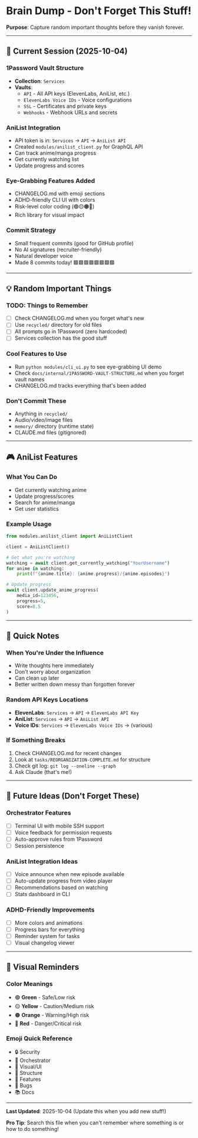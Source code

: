 # Brain Dump - Don't Forget This Stuff!

**Purpose**: Capture random important thoughts before they vanish forever.

---

## 🎯 Current Session (2025-10-04)

### 1Password Vault Structure
- **Collection**: `Services`
- **Vaults**:
  - `API` - All API keys (ElevenLabs, AniList, etc.)
  - `ElevenLabs Voice IDs` - Voice configurations
  - `SSL` - Certificates and private keys
  - `Webhooks` - Webhook URLs and secrets

### AniList Integration
- API token is in: `Services` → `API` → `AniList API`
- Created `modules/anilist_client.py` for GraphQL API
- Can track anime/manga progress
- Get currently watching list
- Update progress and scores

### Eye-Grabbing Features Added
- CHANGELOG.md with emoji sections
- ADHD-friendly CLI UI with colors
- Risk-level color coding (🟢🟡🟠🔴)
- Rich library for visual impact

### Commit Strategy
- Small frequent commits (good for GitHub profile)
- No AI signatures (recruiter-friendly)
- Natural developer voice
- Made 8 commits today! 🟩🟩🟩🟩🟩🟩🟩🟩

---

## 💡 Random Important Things

### TODO: Things to Remember
- [ ] Check CHANGELOG.md when you forget what's new
- [ ] Use `recycled/` directory for old files
- [ ] All prompts go in 1Password (zero hardcoded)
- [ ] Services collection has the good stuff

### Cool Features to Use
- Run `python modules/cli_ui.py` to see eye-grabbing UI demo
- Check `docs/internal/1PASSWORD-VAULT-STRUCTURE.md` when you forget vault names
- CHANGELOG.md tracks everything that's been added

### Don't Commit These
- Anything in `recycled/`
- Audio/video/image files
- `memory/` directory (runtime state)
- CLAUDE.md files (gitignored)

---

## 🎮 AniList Features

### What You Can Do
- Get currently watching anime
- Update progress/scores
- Search for anime/manga
- Get user statistics

### Example Usage
```python
from modules.anilist_client import AniListClient

client = AniListClient()

# Get what you're watching
watching = await client.get_currently_watching("YourUsername")
for anime in watching:
    print(f"{anime.title}: {anime.progress}/{anime.episodes}")

# Update progress
await client.update_anime_progress(
    media_id=123456,
    progress=5,
    score=8.5
)
```

---

## 📝 Quick Notes

### When You're Under the Influence
- Write thoughts here immediately
- Don't worry about organization
- Can clean up later
- Better written down messy than forgotten forever

### Random API Keys Locations
- **ElevenLabs**: `Services` → `API` → `ElevenLabs API Key`
- **AniList**: `Services` → `API` → `AniList API`
- **Voice IDs**: `Services` → `ElevenLabs Voice IDs` → (various)

### If Something Breaks
1. Check CHANGELOG.md for recent changes
2. Look at `tasks/REORGANIZATION-COMPLETE.md` for structure
3. Check git log: `git log --oneline --graph`
4. Ask Claude (that's me!)

---

## 🔮 Future Ideas (Don't Forget These)

### Orchestrator Features
- [ ] Terminal UI with mobile SSH support
- [ ] Voice feedback for permission requests
- [ ] Auto-approve rules from 1Password
- [ ] Session persistence

### AniList Integration Ideas
- [ ] Voice announce when new episode available
- [ ] Auto-update progress from video player
- [ ] Recommendations based on watching
- [ ] Stats dashboard in CLI

### ADHD-Friendly Improvements
- [ ] More colors and animations
- [ ] Progress bars for everything
- [ ] Reminder system for tasks
- [ ] Visual changelog viewer

---

## 🎨 Visual Reminders

### Color Meanings
- 🟢 **Green** - Safe/Low risk
- 🟡 **Yellow** - Caution/Medium risk
- 🟠 **Orange** - Warning/High risk
- 🔴 **Red** - Danger/Critical risk

### Emoji Quick Reference
- 🔒 Security
- 🎵 Orchestrator
- 🎨 Visual/UI
- 📁 Structure
- 🚀 Features
- 🐛 Bugs
- 📚 Docs

---

**Last Updated**: 2025-10-04 (Update this when you add new stuff!)

**Pro Tip**: Search this file when you can't remember where something is or how to do something!
